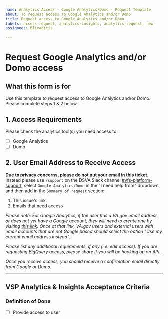 ```yaml
---
name: Analytics Access - Google Analytics/Domo - Request Template
about: To request access to Google Analytics and/or Domo
title: Request access to Google Analytics and/or Domo
labels: access-request, analytics-insights, analytics-request, new
assignees: Blivaditis

---
```


# Request Google Analytics and/or Domo access

## What this form is for
Use this template to request access to Google Analytics and/or Domo. Please complete steps 1 & 2 below. 

## 1. Access Requirements 
Please check the analytics tool(s) you need access to:
- [ ] Google Analytics
- [ ] Domo

## 2. User Email Address to Receive Access 
**Due to privacy concerns, please do not put your email in this ticket.** Instead please use `/support` on the DSVA Slack channel [#vfs-platform-support](https://dsva.slack.com/channels/vfs-platform-support), select `Google Analytics/Domo` in the "I need help from" dropdown, and then add in the `Summary of request` section: 
 1. This issue's link 
 2. Emails that need access

_Please note: For Google Analytics, if the user has a VA.gov email address or does not yet have a Google account, they will need to create one by visiting [this link](https://accounts.google.com/signup/v2/webcreateaccount?continue=https%3A%2F%2Faccounts.google.com%2FManageAccount&gmb=exp&biz=false&flowName=GlifWebSignIn&flowEntry=SignUp). Once at that link, VA.gov users and external users with email accounts that are not Google based should select the option "Use my current email address instead"._

_Please list any additional requirements, if any (i.e. edit access). If you are requesting BigQuery access, please share if you will be hooking up an API._

_Once you receive access, you should receive a confirmation email directly from Google or Domo._

 
---

## VSP Analytics & Insights Acceptance Criteria

### Definition of Done
- [ ] Provide access to user
